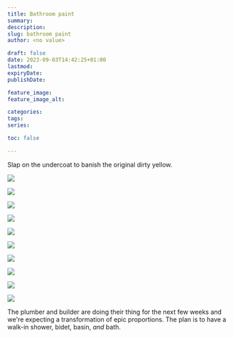 ```yaml
---
title: Bathroom paint
summary: 
description: 
slug: bathroom paint
author: <no value>

draft: false
date: 2023-09-03T14:42:25+01:00
lastmod: 
expiryDate: 
publishDate: 

feature_image: 
feature_image_alt: 

categories:
tags:
series:

toc: false

---
```


Slap on the undercoat to banish the original dirty yellow.

![](/images/0272.jpeg)

![](/images/0273.jpeg)

![](/images/0274.jpeg)


![](/images/0276.jpeg)

![](/images/0277.jpeg)


![](/images/0279.jpeg)

![](/images/0281.jpeg)

![](/images/5390.jpeg)

![](/images/5393.jpeg)

![](/images/5395.jpeg)

The plumber and builder are doing their thing for the next few weeks and we're expecting a transformation of epic proportions. 
The plan is to have a walk-in shower, bidet, basin, _and_ bath.


